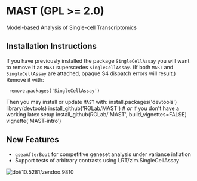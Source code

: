 MAST (GPL >= 2.0)
===============

Model-based Analysis of Single-cell Transcriptomics


Installation Instructions
------------
If you have previously installed the package `SingleCellAssay` you will want to remove it as `MAST` superscedes `SingleCellAssay`.  (If both `MAST` and `SingleCellAssay` are attached, opaque S4 dispatch errors will result.)  Remove it with:

     remove.packages('SingleCellAssay')

Then you may install or update `MAST` with:
     install.packages('devtools')
     library(devtools)
     install_github('RGLab/MAST')
     # *or* if you don't have a working latex setup
     install_github(RGLab/'MAST', build_vignettes=FALSE)
     vignette('MAST-intro')


New Features 
------------
- `gseaAfterBoot` for competitive geneset analysis under variance inflation
- Support tests of arbitrary contrasts using LRT/zlm.SingleCellAssay

![doi/10.5281/zendoo.9810](http://zenodo.org/badge/doi/10.5281/zenodo.9810.png)
